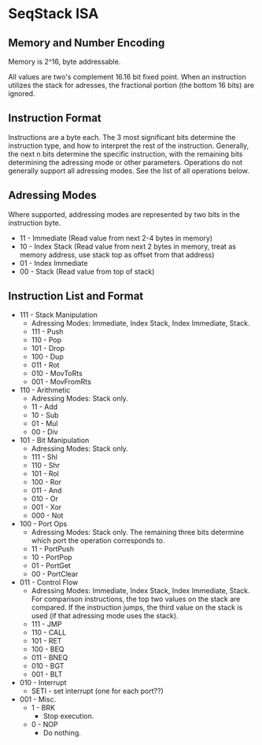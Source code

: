 # SeqStack ISA

## Memory and Number Encoding

Memory is 2^16, byte addressable.

All values are two's complement 16.16 bit fixed point. When an instruction utilizes the stack for adresses, the fractional portion (the bottom 16 bits) are ignored.

## Instruction Format

Instructions are a byte each. The 3 most significant bits determine the instruction type, and how to interpret the rest of the instruction. Generally, the next n bits determine the specific instruction, with the remaining bits determining the adressing mode or other parameters. Operations do not generally support all adressing modes. See the list of all operations below.

## Adressing Modes

Where supported, addressing modes are represented by two bits in the instruction byte.
* 11 - Immediate (Read value from next 2-4 bytes in memory)
* 10 - Index Stack (Read value from next 2 bytes in memory, treat as memory address, use stack top as offset from that address)
* 01 - Index Immediate
* 00 - Stack (Read value from top of stack)

## Instruction List and Format

* 111 - Stack Manipulation
  * Adressing Modes: Immediate, Index Stack, Index Immediate, Stack.
  * 111 - Push
  * 110 - Pop
  * 101 - Drop
  * 100 - Dup
  * 011 - Rot
  * 010 - MovToRts
  * 001 - MovFromRts
* 110 - Arithmetic
  * Adressing Modes: Stack only.
  * 11 - Add
  * 10 - Sub
  * 01 - Mul
  * 00 - Div
* 101 - Bit Manipulation
  * Adressing Modes: Stack only.
  * 111 - Shl
  * 110 - Shr
  * 101 - Rol
  * 100 - Ror
  * 011 - And
  * 010 - Or
  * 001 - Xor
  * 000 - Not
* 100 - Port Ops
  * Adressing Modes: Stack only. The remaining three bits determine which port the operation corresponds to.
  * 11 - PortPush
  * 10 - PortPop
  * 01 - PortGet
  * 00 - PortClear
* 011 - Control Flow
  * Adressing Modes: Immediate, Index Stack, Index Immediate, Stack. For comparison instructions, the top two values on the stack are compared. If the instruction jumps, the third value on the stack is used (if that adressing mode uses the stack).
  * 111 - JMP
  * 110 - CALL
  * 101 - RET
  * 100 - BEQ
  * 011 - BNEQ
  * 010 - BGT
  * 001 - BLT
* 010 - Interrupt
  * SETI - set interrupt (one for each port??)
* 001 - Misc.
  * 1 - BRK 
    * Stop execution.
  * 0 - NOP
    * Do nothing.
